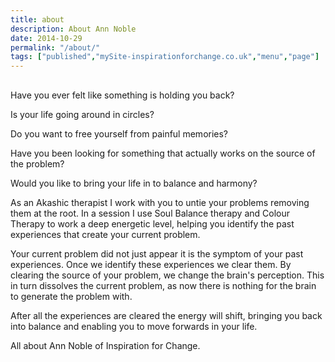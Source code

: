 ```yaml
---
title: about
description: About Ann Noble
date: 2014-10-29
permalink: "/about/"
tags: ["published","mySite-inspirationforchange.co.uk","menu","page"]
---
```

## 

Have you ever felt like something is holding you back?

Is your life going around in circles?

Do you want to free yourself from painful memories?

Have you been looking for something that actually works on the source of the problem?

Would you like to bring your life in to balance and harmony?

As an Akashic therapist I work with you to untie your problems removing them at the root. In a session I use Soul Balance therapy and Colour Therapy to work a deep energetic level, helping you identify the past experiences that create your current problem.

Your current problem did not just appear it is the symptom of your past experiences. Once we identify these experiences we clear them. By clearing the source of your problem, we change the brain&#39;s perception. This in turn dissolves the current problem, as now there is nothing for the brain to generate the problem with.

After all the experiences are cleared the energy will shift, bringing you back into balance and enabling you to move forwards in your life.

All about Ann Noble of Inspiration for Change.

